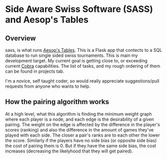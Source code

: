 # Side Aware Swiss Software (SASS) and Aesop's Tables

## Overview

sass, is what runs [Aesop's Tables](http://aesopstables.net/). This is a Flask app that contects to a SQL database to run single sided swiss tournaments. This is main my development target. My current goal is getting close to, or exceeding current [Cobra](http://cobr.ai/) capabilities. The list of tasks, and my rough ordering of them can be found in projects tab.

I'm a novice, self taught coder, so would really appreciate suggestions/pull requests from anyone who wants to help.


## How the pairing algorithm works
At a high level, what this algorithm is finding the minimum weight graph where each player is a node, and each edge is the desirability of a given pairing. The weight on the edge is affected by the difference in the player's scores (ranking) and also the difference in the amount of games they've played with each side. The closer a pair's ranks are to each other the lower the score. Similarly if the players have no side bias (or opposite side bias) the cost of pairing them is 0. But if they have the same side bias, the cost increases (decreasing the likelyhood that they will get paired).
